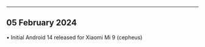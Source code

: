 ---------------
05 February 2024
---------------

• Initial Android 14 released for Xiaomi Mi 9 (cepheus)
